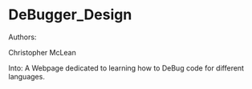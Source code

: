 # DeBugger_Design

Authors:

Christopher McLean



Into:
A Webpage dedicated to learning how to DeBug code for different languages. 
